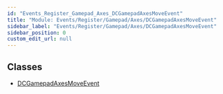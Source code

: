 ```yaml
---
id: "Events_Register_Gamepad_Axes_DCGamepadAxesMoveEvent"
title: "Module: Events/Register/Gamepad/Axes/DCGamepadAxesMoveEvent"
sidebar_label: "Events/Register/Gamepad/Axes/DCGamepadAxesMoveEvent"
sidebar_position: 0
custom_edit_url: null
---
```


## Classes

- [DCGamepadAxesMoveEvent](../classes/Events_Register_Gamepad_Axes_DCGamepadAxesMoveEvent.DCGamepadAxesMoveEvent.md)
